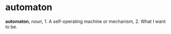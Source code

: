 # automaton

**automaton**, *noun*, 1. A self-operating machine or mechanism, 2. What I want to be.
